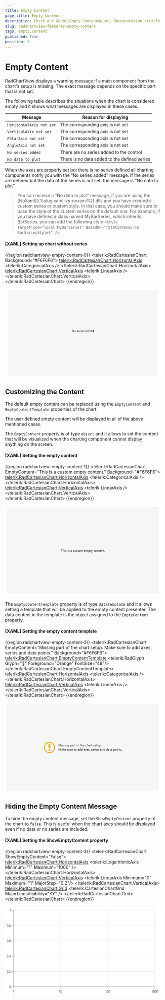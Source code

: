 ```yaml
---
title: Empty Content
page_title: Empty Content
description: Check our &quot;Empty Content&quot; documentation article for the RadChartView {{ site.framework_name }} control.
slug: radchartview-features-empty-content
tags: empty,content
published: True
position: 8
---
```


# Empty Content

RadChartView displays a warning message if a main component from the chart's setup is missing. The exact message depends on the specific part that is not set.

The following table describes the situations when the chart is considered empty and it shows what messages are displayed in these cases.

|Message|Reason for displaying|
|-------|---------------------|
|`HorizontalAxis not set`|The corresponding axis is not set|
|`VerticalAxis not set`|The corresponding axis is not set|
|`PolarAxis not set`|The corresponding axis is not set|
|`AngleAxis not set`|The corresponding axis is not set|
|`No series added`|There are no series added to the control|
|`No data to plot`|There is no data added to the defined series|

When the axes are properly set but there is no series defined all charting components notify you with the “No series added” message. If the series are defined but the data of the series is not set, the message is “No data to plot”.

> You can receive a "No data to plot" message, if you are using the [NoXaml]({%slug xaml-vs-noxaml%}) dlls and you have created a custom series or custom style. In that case, you should make sure to base the style of the custom series on the default one. For example, if you have defined a class named MyBarSeries, which inherits BarSeries, you can add the following style `<Style TargetType="local:MyBarSeries" BasedOn="{StaticResource BarSeriesStyle}" />`.

#### __[XAML] Setting up chart without series__
{{region radchartview-empty-content-0}}
	<telerik:RadCartesianChart Background="#F6F6F6">
		<telerik:RadCartesianChart.HorizontalAxis>
			<telerik:CategoricalAxis />
		</telerik:RadCartesianChart.HorizontalAxis>
		<telerik:RadCartesianChart.VerticalAxis>
			<telerik:LinearAxis />
		</telerik:RadCartesianChart.VerticalAxis>            
	</telerik:RadCartesianChart>
{{endregion}}

![](images/radchartview-features-empty-content-0.png)

## Customizing the Content

The default empty content can be replaced using the `EmptyContent` and `EmptyContentTemplate` properties of the chart.

The user defined empty content will be displayed in all of the above mentioned cases.

The `EmptyContent` property is of type `object` and it allows to set the content that will be visualized when the charting component cannot display anything on the screen. 

#### __[XAML] Setting the empty content__
{{region radchartview-empty-content-1}}
	<telerik:RadCartesianChart EmptyContent="This is a custom empty content." Background="#F6F6F6">
		<telerik:RadCartesianChart.HorizontalAxis>
			<telerik:CategoricalAxis />
		</telerik:RadCartesianChart.HorizontalAxis>
		<telerik:RadCartesianChart.VerticalAxis>
			<telerik:LinearAxis />
		</telerik:RadCartesianChart.VerticalAxis>            
	</telerik:RadCartesianChart>
{{endregion}}

![](images/radchartview-features-empty-content-1.png)

The `EmptyContentTemplate` property is of type `DataTemplate` and it allows setting a template that will be applied to the empty content presenter. The data context in the template is the object assigned to the `EmptyContent` property.

#### __[XAML] Setting the empty content template__
{{region radchartview-empty-content-2}}
	<telerik:RadCartesianChart EmptyContent="Missing part of the chart setup.&#13;&#10;Make sure to add axes, series and data points." 
							   Background="#F6F6F6">
		<telerik:RadCartesianChart.EmptyContentTemplate>
			<DataTemplate>
				<StackPanel Orientation="Horizontal">
					<telerik:RadGlyph Glyph="&#xe403;" Foreground="Orange" FontSize="48"/>
					<TextBlock Text="{Binding}" VerticalAlignment="Center" Margin="10 0 0 0" />
				</StackPanel>
			</DataTemplate>
		</telerik:RadCartesianChart.EmptyContentTemplate>
		<telerik:RadCartesianChart.HorizontalAxis>
			<telerik:CategoricalAxis />
		</telerik:RadCartesianChart.HorizontalAxis>
		<telerik:RadCartesianChart.VerticalAxis>
			<telerik:LinearAxis />
		</telerik:RadCartesianChart.VerticalAxis>            
	</telerik:RadCartesianChart>
{{endregion}}

![](images/radchartview-features-empty-content-2.png)

## Hiding the Empty Content Message

To hide the empty content message, set the `ShowEmptyContent` property of the chart to `false`. This is useful when the chart axes should be displayed even if no data or no series are included.

#### __[XAML] Setting the ShowEmptyContent property__
{{region radchartview-empty-content-3}}
	<telerik:RadCartesianChart ShowEmptyContent="False">            
		<telerik:RadCartesianChart.HorizontalAxis>
			<telerik:LogarithmicAxis Minimum="1" Maximum="1000" />
		</telerik:RadCartesianChart.HorizontalAxis>
		<telerik:RadCartesianChart.VerticalAxis>
			<telerik:LinearAxis Minimum="0" Maximum="1" MajorStep="0.2"/>
		</telerik:RadCartesianChart.VerticalAxis>            
		<telerik:RadCartesianChart.Grid>
			<telerik:CartesianChartGrid MajorLinesVisibility="XY" />
		</telerik:RadCartesianChart.Grid>
	</telerik:RadCartesianChart>
{{endregion}}

![](images/radchartview-features-empty-content-3.png)
